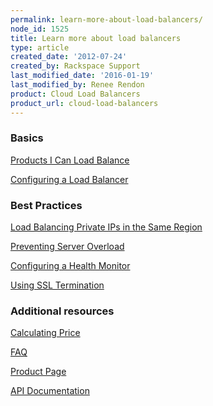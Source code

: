 ```yaml
---
permalink: learn-more-about-load-balancers/
node_id: 1525
title: Learn more about load balancers
type: article
created_date: '2012-07-24'
created_by: Rackspace Support
last_modified_date: '2016-01-19'
last_modified_by: Renee Rendon
product: Cloud Load Balancers
product_url: cloud-load-balancers
---
```


### Basics

[Products I Can Load
Balance](/how-to/products-i-can-load-balance "Products I Can Load Balance")

[Configuring a Load
Balancer](/how-to/configure-a-load-balancer "Configuring a Load Balancer")


### Best Practices

[Load Balancing Private IPs in the Same
Region](/how-to/load-balancing-internal-ips-in-the-same-region)

[Preventing Server
Overload](/how-to/prevent-server-overload-with-cloud-load-balancers "Preventing Server Overload")

[Configuring a Health
Monitor](/how-to/configure-a-health-monitor-in-cloud-load-balancers "Configuring a Health Monitor")

[Using SSL
Termination](/how-to/cloud-load-balancers-faq)

### Additional resources

[Calculating
Price](http://www.rackspace.com/cloud/cloud_hosting_products/loadbalancers/pricing/ "Cloud Load Balancers Pricing")

[FAQ](http://www.rackspace.com/cloud/cloud_hosting_products/loadbalancers/faq/ "Cloud Load Balancers FAQ")

[Product
Page](http://www.rackspace.com/cloud/cloud_hosting_products/loadbalancers/ "Cloud Load Balancers Product Page")

[API
Documentation](https://developer.rackspace.com/docs/ "Rackspace Cloud API Documentation")

